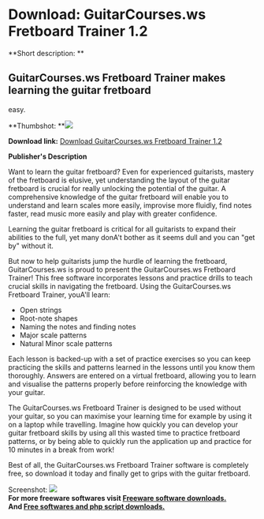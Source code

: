 # Download: GuitarCourses.ws Fretboard Trainer 1.2

**Short description: **

## GuitarCourses.ws Fretboard Trainer makes learning the guitar fretboard
easy.

  
**Thumbshot: **![](http://www.freewarefiles.com/screenshot/gtrcrsfrettrnr_md.jpg)   
  
**Download link:** [Download GuitarCourses.ws Fretboard Trainer 1.2](http://freesoftwares.boysofts.com/GuitarCourses-ws-Fretboard-Trainer_program_57430.html)  
  

**Publisher's Description**  
  

Want to learn the guitar fretboard? Even for experienced guitarists, mastery
of the fretboard is elusive, yet understanding the layout of the guitar
fretboard is crucial for really unlocking the potential of the guitar. A
comprehensive knowledge of the guitar fretboard will enable you to understand
and learn scales more easily, improvise more fluidly, find notes faster, read
music more easily and play with greater confidence.

Learning the guitar fretboard is critical for all guitarists to expand their
abilities to the full, yet many donA't bother as it seems dull and you can
"get by" without it.

But now to help guitarists jump the hurdle of learning the fretboard,
GuitarCourses.ws is proud to present the GuitarCourses.ws Fretboard Trainer!
This free software incorporates lessons and practice drills to teach crucial
skills in navigating the fretboard. Using the GuitarCourses.ws Fretboard
Trainer, youA'll learn:

  * Open strings 
  * Root-note shapes 
  * Naming the notes and finding notes 
  * Major scale patterns 
  * Natural Minor scale patterns 

Each lesson is backed-up with a set of practice exercises so you can keep
practicing the skills and patterns learned in the lessons until you know them
thoroughly. Answers are entered on a virtual fretboard, allowing you to learn
and visualise the patterns properly before reinforcing the knowledge with your
guitar.

The GuitarCourses.ws Fretboard Trainer is designed to be used without your
guitar, so you can maximise your learning time for example by using it on a
laptop while travelling. Imagine how quickly you can develop your guitar
fretboard skills by using all this wasted time to practice fretboard patterns,
or by being able to quickly run the application up and practice for 10 minutes
in a break from work!

Best of all, the GuitarCourses.ws Fretboard Trainer software is completely
free, so download it today and finally get to grips with the guitar fretboard.

  
  
Screenshot: ![](http://www.freewarefiles.com/screenshot/gtrcrsfrettrnr.jpg)  
**For more freeware softwares visit [Freeware software downloads.](http://freesoftwares.boysofts.com/)**   
**And [Free softwares and php script downloads.](http://www.boysofts.com/)**

